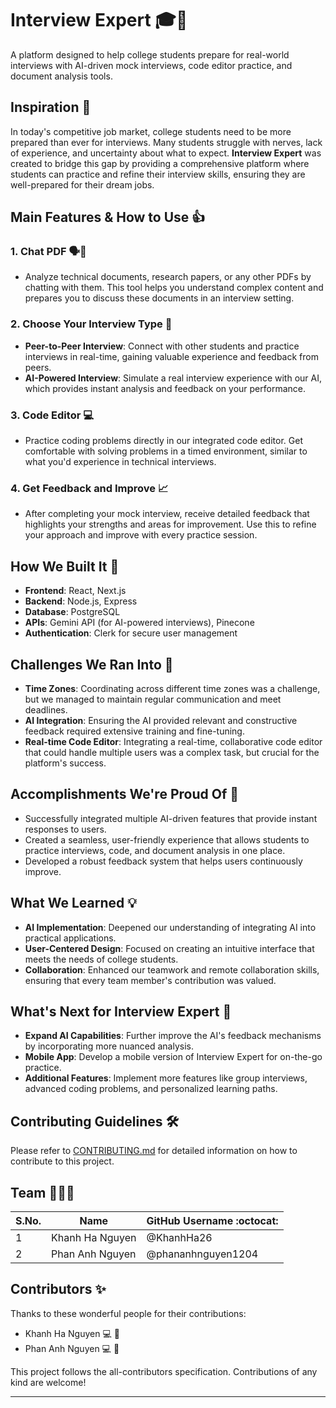 # Interview Expert 🎓💼

A platform designed to help college students prepare for real-world interviews with AI-driven mock interviews, code editor practice, and document analysis tools.

## Inspiration 🧠

In today's competitive job market, college students need to be more prepared than ever for interviews. Many students struggle with nerves, lack of experience, and uncertainty about what to expect. **Interview Expert** was created to bridge this gap by providing a comprehensive platform where students can practice and refine their interview skills, ensuring they are well-prepared for their dream jobs.

## Main Features & How to Use 👍

### 1. Chat PDF 🗣️📄
- Analyze technical documents, research papers, or any other PDFs by chatting with them. This tool helps you understand complex content and prepares you to discuss these documents in an interview setting.

### 2. Choose Your Interview Type 🎤
- **Peer-to-Peer Interview**: Connect with other students and practice interviews in real-time, gaining valuable experience and feedback from peers.
- **AI-Powered Interview**: Simulate a real interview experience with our AI, which provides instant analysis and feedback on your performance.

### 3. Code Editor 💻
- Practice coding problems directly in our integrated code editor. Get comfortable with solving problems in a timed environment, similar to what you'd experience in technical interviews.

### 4. Get Feedback and Improve 📈
- After completing your mock interview, receive detailed feedback that highlights your strengths and areas for improvement. Use this to refine your approach and improve with every practice session.

## How We Built It 💪

- **Frontend**: React, Next.js
- **Backend**: Node.js, Express
- **Database**: PostgreSQL
- **APIs**: Gemini API (for AI-powered interviews), Pinecone
- **Authentication**: Clerk for secure user management

## Challenges We Ran Into 🥺

- **Time Zones**: Coordinating across different time zones was a challenge, but we managed to maintain regular communication and meet deadlines.
- **AI Integration**: Ensuring the AI provided relevant and constructive feedback required extensive training and fine-tuning.
- **Real-time Code Editor**: Integrating a real-time, collaborative code editor that could handle multiple users was a complex task, but crucial for the platform's success.

## Accomplishments We're Proud Of 🥰

- Successfully integrated multiple AI-driven features that provide instant responses to users.
- Created a seamless, user-friendly experience that allows students to practice interviews, code, and document analysis in one place.
- Developed a robust feedback system that helps users continuously improve.

## What We Learned 💡

- **AI Implementation**: Deepened our understanding of integrating AI into practical applications.
- **User-Centered Design**: Focused on creating an intuitive interface that meets the needs of college students.
- **Collaboration**: Enhanced our teamwork and remote collaboration skills, ensuring that every team member's contribution was valued.

## What's Next for Interview Expert 🤫

- **Expand AI Capabilities**: Further improve the AI's feedback mechanisms by incorporating more nuanced analysis.
- **Mobile App**: Develop a mobile version of Interview Expert for on-the-go practice.
- **Additional Features**: Implement more features like group interviews, advanced coding problems, and personalized learning paths.

## Contributing Guidelines 🛠️

Please refer to [CONTRIBUTING.md](CONTRIBUTING.md) for detailed information on how to contribute to this project.

## Team 🧑‍🤝‍🧑

| S.No. | Name               | GitHub Username :octocat:  |
|-------|--------------------|----------------------------|
| 1     | Khanh Ha Nguyen    | @KhanhHa26                 |
| 2     | Phan Anh Nguyen    | @phananhnguyen1204         |


## Contributors ✨

Thanks to these wonderful people for their contributions:

- Khanh Ha Nguyen 💻 🎨
- Phan Anh Nguyen 💻 🎨

This project follows the all-contributors specification. Contributions of any kind are welcome!

---
